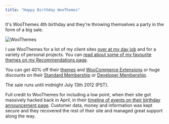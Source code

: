 ```yaml
---
title: "Happy Birthday WooThemes"
---
```

<p>It's WooThemes 4th birthday and they're throwing themselves a party in the form of a big sale.</p>
<p><img src="https://chrisenns.com/wp-content/uploads/2012/07/WooThemes-600x250.png" alt="WooThemes" title="WooThemes" class="aligncenter size-large wp-image-20544" /></p>
<p>I use WooThemes for a lot of my client sites <a href="http://lemonproductions.ca">over at my day job</a> and for a variety of personal projects. You can <a href="https://chrisenns.com/recommends/woothemes/">read about some of my favourite themes on my Recommendations page</a>.</p>
<p>You can get 40% off their <a href="http://zfer.us/f4bxN?d=http://www.woothemes.com/themes/">themes</a> and <a href="http://zfer.us/f4bxN?d=http://www.woothemes.com/extensions/woocommerce-extensions/">WooCommerce Extensions</a> or huge discounts on their <a href="http://zfer.us/f4bxN?d=https://www.woothemes.com/payment/checkout.php?package_id=3">Standard Membership</a> or <a href="http://zfer.us/f4bxN?d=https://www.woothemes.com/payment/checkout.php?package_id=4">Developer Membership</a>.</p>
<p>The sale runs until midnight July 13th 2012 (PST).</p>
<p>Full credit to WooThemes for including a low point, when their site got massively hacked back in April, in their <a href="http://zfer.us/f4bxN?d=http://www.woothemes.com/birthday/">timeline of events on their birthday announcement page</a>. Customer data, money and information was kept secure and they recovered the rest of their site and managed great support along the way.</p>
